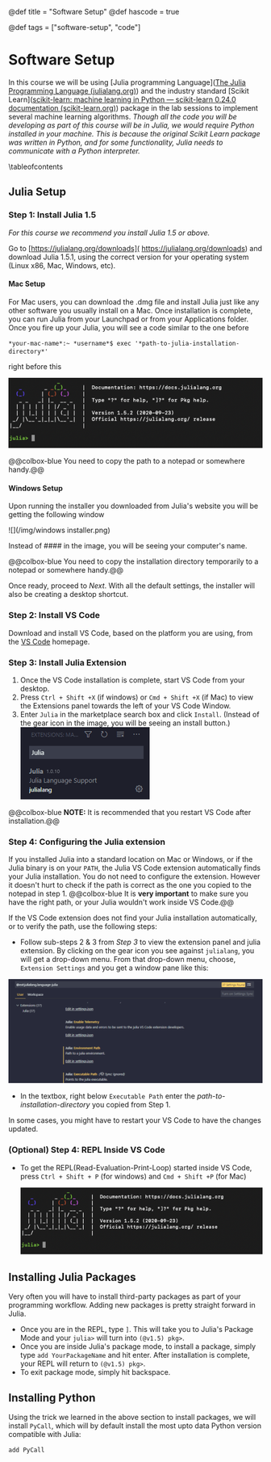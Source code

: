 @def title = "Software Setup"
@def hascode = true

@def tags = ["software-setup", "code"]

# Software Setup



In this course we will be using [Julia programming Language]([The Julia Programming Language (julialang.org)](https://julialang.org/)) and the industry standard [Scikit Learn]([scikit-learn: machine learning in Python — scikit-learn 0.24.0 documentation (scikit-learn.org)](https://scikit-learn.org/stable/index.html)) package in the lab sessions to implement several machine learning algorithms. *Though all the code you will be developing as part of this course will be in Julia, we would require Python installed in your machine. This is because the original Scikit Learn package was written in Python, and for some functionality, Julia needs to communicate with a Python interpreter.* 

\tableofcontents

## Julia Setup 

### Step 1: Install Julia 1.5

*For this course we recommend you install Julia 1.5 or above.*

Go to [https://julialang.org/downloads]( https://julialang.org/downloads) and download  Julia 1.5.1, using the correct version for your operating system (Linux x86, Mac, Windows, etc).

#### Mac Setup 

For Mac users, you can download the .dmg file and install Julia just like any other software you usually install on a Mac. Once installation is complete, you can run Julia from your Launchpad or from your Applications folder.  Once you fire up your Julia, you will see a code similar to the one before 

```shell
*your-mac-name*:~ *username*$ exec '*path-to-julia-installation-directory*'
```

right before this 

   ![](/img/julia-running.png.png)        

 @@colbox-blue You need to copy the path to a notepad or somewhere handy.@@

#### Windows Setup 

Upon running the installer you downloaded from Julia's website you will be getting the following window

![](/img/windows installer.png)

Instead of #### in the image, you will be seeing your computer's name. 

@@colbox-blue You need to copy the installation directory temporarily to a notepad or somewhere handy.@@

Once ready, proceed to *Next*. With all the default settings, the installer will also be creating a desktop shortcut.

### Step 2: Install VS Code

Download and install VS Code, based on the platform you are using, from the [VS Code](https://code.visualstudio.com/) homepage. 



### Step 3: Install Julia Extension 

1. Once the VS Code installation is complete, start VS Code from your desktop.
2. Press `Ctrl + Shift +X` (if windows) or `Cmd + Shift +X` (if Mac) to view the Extensions panel towards the left of your VS Code Window. 
3. Enter `Julia` in the marketplace search box and click `Install`. (Instead of the gear icon in the image, you will be seeing an install button.)
   ![](/img/julia-vscode-extension.png)

@@colbox-blue **NOTE:** It is recommended that you restart VS Code after installation.@@

### Step 4: Configuring the Julia extension 

If you installed Julia into a standard location on Mac or Windows, or if the Julia binary is on your `PATH`, the Julia VS Code extension automatically finds your Julia installation. You do not need to configure the extension. However it doesn't hurt to check if the path is correct as the one you copied to the notepad in step 1. 
@@colbox-blue It is **very important** to make sure you have the right path, or your Julia wouldn't work inside VS Code.@@

If the VS Code extension does not find your Julia installation automatically, or to verify the path, use the following steps:

- Follow sub-steps 2 & 3 from *Step 3* to view the extension panel and julia extension. By clicking on the gear icon you see against `julialang`, you will get a drop-down menu. From that drop-down menu, choose, `Extension Settings` and you get a window pane like this: 

![](/img/config.png)



- In the textbox, right below `Executable Path` enter the *path-to-installation-directory* you copied from Step 1.

In some cases, you might have to restart your VS Code to have the changes updated.

### (Optional) Step 4: REPL Inside VS Code 

- To get the REPL(Read-Evaluation-Print-Loop) started inside VS Code, press `Ctrl + Shift + P` (for windows) and `Cmd + Shift +P` (for Mac)

  ![Julia REPL](/img/julia-running.png.png)



## Installing Julia Packages  

Very often you will have to install third-party packages as part of your programming workflow. Adding new packages is pretty straight forward in Julia. 

- Once you are in the REPL, type `]`. This will take you to Julia's Package Mode and your `julia>` will turn into `(@v1.5) pkg>`. 
- Once you are inside Julia's package mode, to install a package, simply type `add YourPackageName` and hit enter. After installation is complete, your REPL will return to  `(@v1.5) pkg>`.
- To exit package mode, simply hit backspace. 

## Installing Python 

Using the trick we learned in the above section to install packages, we will install `PyCall`, which will by default install the most upto data Python version compatible with Julia:

```julia
add PyCall
```

 